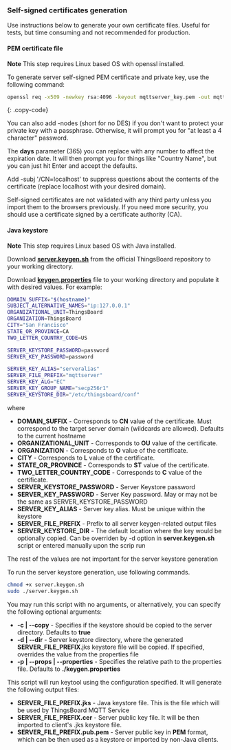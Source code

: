 ### Self-signed certificates generation

Use instructions below to generate your own certificate files. Useful for tests, but time consuming and not recommended for production.

#### PEM certificate file

**Note** This step requires Linux based OS with openssl installed.

To generate server self-signed PEM certificate and private key, use the following command:

```bash
openssl req -x509 -newkey rsa:4096 -keyout mqttserver_key.pem -out mqttserver.pem -sha256 -days 365
```
{: .copy-code}

You can also add -nodes (short for no DES) if you don't want to protect your private key with a passphrase. Otherwise, it will prompt you for "at least a 4 character" password.

The **days** parameter (365) you can replace with any number to affect the expiration date. It will then prompt you for things like "Country Name", but you can just hit Enter and accept the defaults.

Add -subj '/CN=localhost' to suppress questions about the contents of the certificate (replace localhost with your desired domain).

Self-signed certificates are not validated with any third party unless you import them to the browsers previously. If you need more security, you should use a certificate signed by a certificate authority (CA).

#### Java keystore

**Note** This step requires Linux based OS with Java installed.

Download [**server.keygen.sh**](https://raw.githubusercontent.com/thingsboard/thingsboard/master/tools/src/main/shell/server.keygen.sh) from the official ThingsBoard repository to your working directory.

Download [**keygen.properties**](https://raw.githubusercontent.com/thingsboard/thingsboard/master/tools/src/main/shell/keygen.properties) file to your working directory and populate it with desired values.
For example:

```bash
DOMAIN_SUFFIX="$(hostname)"
SUBJECT_ALTERNATIVE_NAMES="ip:127.0.0.1"
ORGANIZATIONAL_UNIT=ThingsBoard
ORGANIZATION=ThingsBoard
CITY="San Francisco"
STATE_OR_PROVINCE=CA
TWO_LETTER_COUNTRY_CODE=US

SERVER_KEYSTORE_PASSWORD=password
SERVER_KEY_PASSWORD=password

SERVER_KEY_ALIAS="serveralias"
SERVER_FILE_PREFIX="mqttserver"
SERVER_KEY_ALG="EC"
SERVER_KEY_GROUP_NAME="secp256r1"
SERVER_KEYSTORE_DIR="/etc/thingsboard/conf"

```

where

- **DOMAIN_SUFFIX** - Corresponds to **CN** value of the certificate. Must correspond to the target server domain (wildcards are allowed). Defaults to the current hostname
- **ORGANIZATIONAL_UNIT** - Corresponds to **OU** value of the certificate.
- **ORGANIZATION** - Corresponds to **O** value of the certificate.
- **CITY** - Corresponds to **L** value of the certificate.
- **STATE_OR_PROVINCE** - Corresponds to **ST** value of the certificate.
- **TWO_LETTER_COUNTRY_CODE** - Corresponds to **C** value of the certificate.
- **SERVER_KEYSTORE_PASSWORD** - Server Keystore password
- **SERVER_KEY_PASSWORD** - Server Key password. May or may not be the same as SERVER_KEYSTORE_PASSWORD
- **SERVER_KEY_ALIAS** - Server key alias. Must be unique within the keystore
- **SERVER_FILE_PREFIX** - Prefix to all server keygen-related output files
- **SERVER_KEYSTORE_DIR** - The default location where the key would be optionally copied. Can be overriden by -d option in **server.keygen.sh** script or entered manually upon the scrip run

The rest of the values are not important for the server keystore generation

To run the server keystore generation, use following commands.

```bash
chmod +x server.keygen.sh
sudo ./server.keygen.sh
```

You may run this script with no arguments, or alternatively, you can specify the following optional arguments:

- **-c \| --copy** - Specifies if the keystore should be copied to the server directory. Defaults to **true**
- **-d \| --dir** - Server keystore directory, where the generated **SERVER_FILE_PREFIX**.jks keystore file will be copied. If specified, overrides the value from the properties file
- **-p \| --props \| --properties** - Specifies the relative path to the properties file. Defaults to **./keygen.properties**

This script will run keytool using the configuration specified. It will generate the following output files:

- **SERVER_FILE_PREFIX.jks** - Java keystore file. This is the file which will be used by ThingsBoard MQTT Service
- **SERVER_FILE_PREFIX.cer** - Server public key file. It will be then imported to client's .jks keystore file.
- **SERVER_FILE_PREFIX.pub.pem** - Server public key in **PEM** format, which can be then used as a keystore or imported by non-Java clients.   
